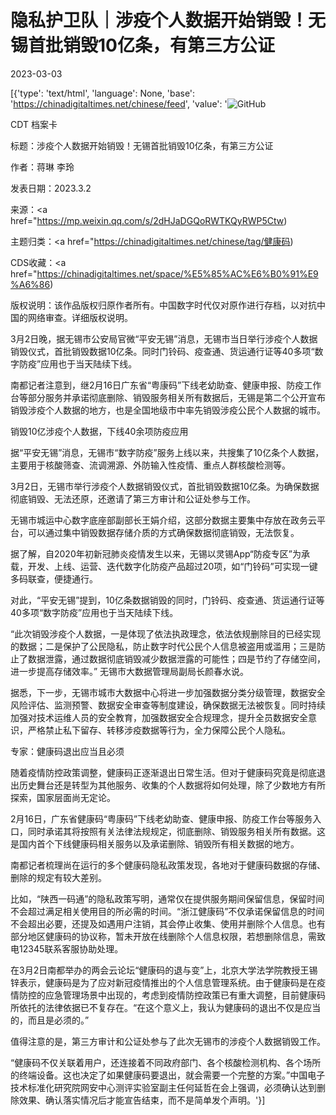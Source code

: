 # 隐私护卫队｜涉疫个人数据开始销毁！无锡首批销毁10亿条，有第三方公证

2023-03-03

[{'type': 'text/html', 'language': None, 'base': 'https://chinadigitaltimes.net/chinese/feed', 'value': '![GitHub](https://chinadigitaltimes.net/chinese/files/2023/03/post-693471-64026476cb66c.)



CDT 档案卡

标题：涉疫个人数据开始销毁！无锡首批销毁10亿条，有第三方公证

作者：蒋琳 李玲

发表日期：2023.3.2

来源：<a href="https://mp.weixin.qq.com/s/2dHJaDGQoRWTKQyRWP5Ctw)

主题归类：<a href="https://chinadigitaltimes.net/chinese/tag/健康码)

CDS收藏：<a href="https://chinadigitaltimes.net/space/%E5%85%AC%E6%B0%91%E9%A6%86)

版权说明：该作品版权归原作者所有。中国数字时代仅对原作进行存档，以对抗中国的网络审查。详细版权说明。







3月2日晚，据无锡市公安局官微“平安无锡”消息，无锡市当日举行涉疫个人数据销毁仪式，首批销毁数据10亿条。同时门铃码、疫查通、货运通行证等40多项“数字防疫”应用也于当天陆续下线。

南都记者注意到，继2月16日广东省“粤康码”下线老幼助查、健康申报、防疫工作台等部分服务并承诺彻底删除、销毁服务相关所有数据后，无锡是第二个公开宣布销毁涉疫个人数据的地方，也是全国地级市中率先销毁涉疫公民个人数据的城市。



销毁10亿涉疫个人数据，下线40余项防疫应用

据“平安无锡”消息，无锡市“数字防疫”服务上线以来，共搜集了10亿条个人数据，主要用于核酸筛查、流调溯源、外防输入性疫情、重点人群核酸检测等。

3月2日，无锡市举行涉疫个人数据销毁仪式，首批销毁数据10亿条。为确保数据彻底销毁、无法还原，还邀请了第三方审计和公证处参与工作。

无锡市城运中心数字底座部副部长王娟介绍，这部分数据主要集中存放在政务云平台，可以通过集中销毁数据存储介质的方式确保数据彻底销毁，无法恢复。

据了解，自2020年初新冠肺炎疫情发生以来，无锡以灵锡App“防疫专区”为承载，开发、上线、运营、迭代数字化防疫产品超过20项，如“门铃码”可实现一键多码联查，便捷通行。

对此，“平安无锡”提到，10亿条数据销毁的同时，门铃码、疫查通、货运通行证等40多项“数字防疫”应用也于当天陆续下线。

“此次销毁涉疫个人数据，一是体现了依法执政理念，依法依规删除目的已经实现的数据；二是保护了公民隐私，防止数字时代公民个人信息被盗用或滥用；三是防止了数据泄露，通过数据彻底销毁减少数据泄露的可能性；四是节约了存储空间，进一步提高存储效率。” 无锡市大数据管理局副局长颜春水说。

据悉，下一步，无锡市城市大数据中心将进一步加强数据分类分级管理，数据安全风险评估、监测预警、数据安全审查等制度建设，确保数据无法被恢复。同时持续加强对技术运维人员的安全教育，加强数据安全合规理念，提升全员数据安全意识，严格禁止私下留存、转移涉疫数据等行为，全力保障公民个人隐私。

专家：健康码退出应当且必须

随着疫情防控政策调整，健康码正逐渐退出日常生活。但对于健康码究竟是彻底退出历史舞台还是转型为其他服务、收集的个人数据将如何处理，除了少数地方有所探索，国家层面尚无定论。

2月16日，广东省健康码“粤康码”下线老幼助查、健康申报、防疫工作台等服务入口，同时承诺其将按照有关法律法规规定，彻底删除、销毁服务相关所有数据。这是国内首个下线健康码相关服务以及承诺删除、销毁所有相关数据的地方。

南都记者梳理尚在运行的多个健康码隐私政策发现，各地对于健康码数据的存储、删除的规定有较大差别。

比如，“陕西一码通”的隐私政策写明，通常仅在提供服务期间保留信息，保留时间不会超过满足相关使用目的所必需的时间。“浙江健康码”不仅承诺保留信息的时间不会超出必要，还提及如遇用户注销，其会停止收集、使用并删除个人信息。也有部分地区健康码的协议称，暂未开放在线删除个人信息权限，若想删除信息，需致电12345联系客服协助处理。

在3月2日南都举办的两会云论坛“健康码的退与变”上，北京大学法学院教授王锡锌表示，健康码是为了应对新冠疫情推出的个人信息管理系统。由于健康码是在疫情防控的应急管理场景中出现的，考虑到疫情防控政策已有重大调整，目前健康码所依托的法律依据已不复存在。“在这个意义上，我认为健康码的退出不仅是应当的，而且是必须的。”

值得注意的是，第三方审计和公证处参与了此次无锡市的涉疫个人数据销毁工作。

“健康码不仅关联着用户，还连接着不同政府部门、各个核酸检测机构、各个场所的终端设备。这也决定了如果健康码要退出，就会需要一个完整的方案。”中国电子技术标准化研究院网安中心测评实验室副主任何延哲在会上强调，必须确认达到删除效果、确认落实情况后才能宣告结束，而不是简单发个声明。'}]